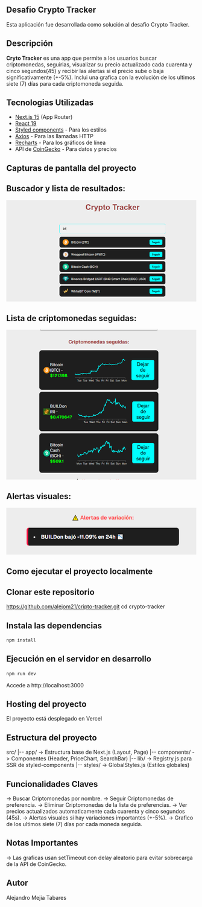 ## Desafio Crypto Tracker
Esta aplicación fue desarrollada como solución al desafio Crypto Tracker.

## Descripción 
**Cryto Tracker** es una app que permite a los usuarios buscar criptomonedas, seguirlas, visualizar su precio actualizado cada cuarenta y cinco segundos(45) y recibir las alertas si el precio sube o baja significativamente (+-5%). Inclui una grafica con la evolución de los ultimos siete (7) días para cada criptomoneda seguida.

## Tecnologias Utilizadas
- [Next.js 15](https://nextjs.org/) (App Router)
- [React 19](https://reactjs.org/)
- [Styled components](https://styled-components.com/) - Para los estilos
- [Axios](https://axios-http.com/) - Para las llamadas HTTP
- [Recharts](https://recharts.org/en-US) -  Para los gráficos de línea
- API de [CoinGecko](https://www.coingecko.com/en/api) - Para datos y precios

## Capturas de pantalla del proyecto

## Buscador y lista de resultados:
![Buscar criptomonedas](./Screenshots/Buscador.PNG)

## Lista de criptomonedas seguidas:
![Monedas seguidas](./Screenshots/CriptoSeguidas.PNG)

## Alertas visuales:
![Alertas + gráfico](./Screenshots/Alertas.PNG)

## Como ejecutar el proyecto localmente

## Clonar este repositorio
https://github.com/alejom21/cripto-tracker.git
cd crypto-tracker

## Instala las dependencias
```bash
npm install
```

## Ejecución en el servidor en desarrollo
```bash
npm run dev
```

Accede a http://localhost:3000

## Hosting del proyecto
El proyecto está desplegado en Vercel


## Estructura del proyecto

src/
|-- app/            -> Estructura base de Next.js (Layout, Page)
|-- components/     -> Componentes (Header, PriceChart, SearchBar)
|-- lib/            -> Registry.js para SSR de styled-components
|-- styles/         -> GlobalStyles.js (Estilos globales)


## Funcionalidades Claves
-> Buscar Criptomonedas por nombre.
-> Seguir Criptomonedas de preferencia.
-> Eliminar Criptomonedas de la lista de preferencias.
-> Ver precios actualizados automaticamente cada cuarenta y cinco segundos (45s).
-> Alertas visuales si hay variaciones importantes (+-5%).
-> Grafico de los ultimos siete (7) días por cada moneda seguida.

## Notas Importantes
-> Las graficas usan setTimeout con delay aleatorio para evitar sobrecarga de la API de CoinGecko.


## Autor
Alejandro Mejia Tabares




